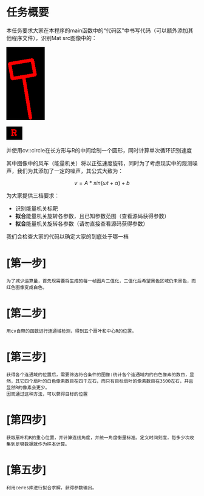 # 任务概要

本任务要求大家在本程序的main函数中的“代码区"中书写代码（可以额外添加其他程序文件），识别Mat src图像中的：

![img](./image/target.png)

![img](./image/R.png)

并使用cv::circle在长方形与R的中间绘制一个圆形，同时计算单次循环识别速度

其中图像中的风车（能量机关）将以正弦速度旋转，同时为了考虑现实中的观测噪声，我们为其添加了一定的噪声，其公式大致为：

$$
v = A * sin{(\omega t + \alpha)}+ b
$$

为大家提供三档要求：

- 识别能量机关标靶
- **拟合**能量机关旋转各参数，且已知参数范围（查看源码获得参数）
- **拟合**能量机关旋转各参数（请勿直接查看源码获得参数）

我们会检查大家的代码以确定大家的到底处于哪一档

# [第一步]
    为了减少运算量，首先现需要将生成的每一帧图片二值化，二值化后希望黑色区域仍未黑色，而红色图像变成白色。  
# [第二步]
    用cv自带的函数进行连通域检测，得到五个扇叶和中心R的位置。
# [第三步]
    获得各个连通域的位置后，需要筛选符合条件的图像:统计各个连通域内的白色像素的数目，显然，其它四个扇叶的白色像素数目在四千左右，而只有目标扇叶的像素数目在3500左右，并且显然R的像素会更少。
    因而通过这种方法，可以获得目标的位置
# [第四步]
    获取扇叶和R的重心位置，并计算连线角度，并统一角度衡量标准。定义时间刻度，每多少次收集到足够数据就作为样本计算。
# [第五步]
    利用ceres库进行拟合求解，获得参数输出。
